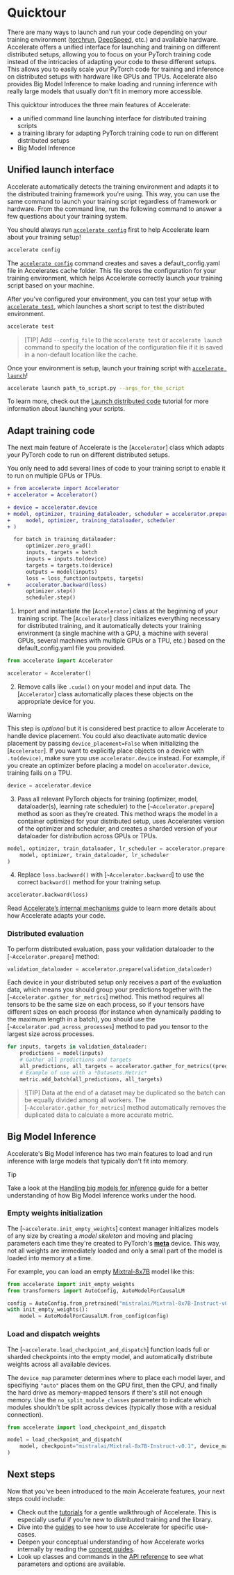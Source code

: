 <!--Copyright 2021 The HuggingFace Team. All rights reserved.

Licensed under the Apache License, Version 2.0 (the "License"); you may not use this file except in compliance with
the License. You may obtain a copy of the License at

http://www.apache.org/licenses/LICENSE-2.0

Unless required by applicable law or agreed to in writing, software distributed under the License is distributed on
an "AS IS" BASIS, WITHOUT WARRANTIES OR CONDITIONS OF ANY KIND, either express or implied. See the License for the
specific language governing permissions and limitations under the License.

⚠️ Note that this file is in Markdown but contain specific syntax for our doc-builder (similar to MDX) that may not be
rendered properly in your Markdown viewer.
-->

# Quicktour

There are many ways to launch and run your code depending on your training environment ([torchrun](https://pytorch.org/docs/stable/elastic/run.html), [DeepSpeed](https://www.deepspeed.ai/), etc.) and available hardware. Accelerate offers a unified interface for launching and training on different distributed setups, allowing you to focus on your PyTorch training code instead of the intricacies of adapting your code to these different setups. This allows you to easily scale your PyTorch code for training and inference on distributed setups with hardware like GPUs and TPUs. Accelerate also provides Big Model Inference to make loading and running inference with really large models that usually don't fit in memory more accessible.

This quicktour introduces the three main features of Accelerate:

* a unified command line launching interface for distributed training scripts
* a training library for adapting PyTorch training code to run on different distributed setups
* Big Model Inference

## Unified launch interface

Accelerate automatically detects the training environment and adapts it to the distributed training framework you're using. This way, you can use the same command to launch your training script regardless of framework or hardware. From the command line, run the following command to answer a few questions about your training system.

You should always run [`accelerate config`](../../docs/source/package_reference/cli#accelerate-config) first to help Accelerate learn about your training setup!

```bash
accelerate config
```

The [`accelerate config`](../../docs/source/package_reference/cli#accelerate-config) command creates and saves a default_config.yaml file in Accelerates cache folder. This file stores the configuration for your training environment, which helps Accelerate correctly launch your training script based on your machine.

After you've configured your environment, you can test your setup with [`accelerate test`](../../docs/source/package_reference/cli#accelerate-test), which launches a short script to test the distributed environment.

```bash
accelerate test
```

> [TIP]
> Add `--config_file` to the `accelerate test` or `accelerate launch` command to specify the location of the configuration file if it is saved in a non-default location like the cache.

Once your environment is setup, launch your training script with [`accelerate launch`](../../docs/source/package_reference/cli#accelerate-launch)!

```bash
accelerate launch path_to_script.py --args_for_the_script
```

To learn more, check out the [Launch distributed code](basic_tutorials/launch) tutorial for more information about launching your scripts.

## Adapt training code

The next main feature of Accelerate is the [`Accelerator`] class which adapts your PyTorch code to run on different distributed setups.

You only need to add several lines of code to your training script to enable it to run on multiple GPUs or TPUs.

```diff
+ from accelerate import Accelerator
+ accelerator = Accelerator()

+ device = accelerator.device
+ model, optimizer, training_dataloader, scheduler = accelerator.prepare(
+     model, optimizer, training_dataloader, scheduler
+ )

  for batch in training_dataloader:
      optimizer.zero_grad()
      inputs, targets = batch
      inputs = inputs.to(device)
      targets = targets.to(device)
      outputs = model(inputs)
      loss = loss_function(outputs, targets)
+     accelerator.backward(loss)
      optimizer.step()
      scheduler.step()
```

1. Import and instantiate the [`Accelerator`] class at the beginning of your training script. The [`Accelerator`] class initializes everything necessary for distributed training, and it automatically detects your training environment (a single machine with a GPU, a machine with several GPUs, several machines with multiple GPUs or a TPU, etc.) based on the default_config.yaml file you provided.

```python
from accelerate import Accelerator

accelerator = Accelerator()
```

2. Remove calls like `.cuda()` on your model and input data. The [`Accelerator`] class automatically places these objects on the appropriate device for you.

> [!WARNING]
> This step is *optional* but it is considered best practice to allow Accelerate to handle device placement. You could also deactivate automatic device placement by passing `device_placement=False` when initializing the [`Accelerator`]. If you want to explicitly place objects on a device with `.to(device)`, make sure you use `accelerator.device` instead. For example, if you create an optimizer before placing a model on `accelerator.device`, training fails on a TPU.

```py
device = accelerator.device
```

3. Pass all relevant PyTorch objects for training (optimizer, model, dataloader(s), learning rate scheduler) to the [`~Accelerator.prepare`] method as soon as they're created. This method wraps the model in a container optimized for your distributed setup, uses Accelerates version of the optimizer and scheduler, and creates a sharded version of your dataloader for distribution across GPUs or TPUs.

```python
model, optimizer, train_dataloader, lr_scheduler = accelerator.prepare(
    model, optimizer, train_dataloader, lr_scheduler
)
```

4. Replace `loss.backward()` with [`~Accelerator.backward`] to use the correct `backward()` method for your training setup.

```py
accelerator.backward(loss)
```

Read [Accelerate’s internal mechanisms](../../docs/source/concept_guides/internal_mechanism) guide to learn more details about how Accelerate adapts your code.

### Distributed evaluation

To perform distributed evaluation, pass your validation dataloader to the [`~Accelerator.prepare`] method:

```python
validation_dataloader = accelerator.prepare(validation_dataloader)
```

Each device in your distributed setup only receives a part of the evaluation data, which means you should group your predictions together with the [`~Accelerator.gather_for_metrics`] method. This method requires all tensors to be the same size on each process, so if your tensors have different sizes on each process (for instance when dynamically padding to the maximum length in a batch), you should use the [`~Accelerator.pad_across_processes`] method to pad you tensor to the largest size across processes.

```python
for inputs, targets in validation_dataloader:
    predictions = model(inputs)
    # Gather all predictions and targets
    all_predictions, all_targets = accelerator.gather_for_metrics((predictions, targets))
    # Example of use with a *Datasets.Metric*
    metric.add_batch(all_predictions, all_targets)
```

> ![TIP]
> Data at the end of a dataset may be duplicated so the batch can be equally divided among all workers. The [`~Accelerator.gather_for_metrics`] method automatically removes the duplicated data to calculate a more accurate metric.

## Big Model Inference

Accelerate's Big Model Inference has two main features to load and run inference with large models that typically don't fit into memory.

> [!TIP]
> Take a look at the [Handling big models for inference](../../docs/source/concept_guides/big_model_inference) guide for a better understanding of how Big Model Inference works under the hood.

### Empty weights initialization

The [`~accelerate.init_empty_weights`] context manager initializes models of any size by creating a *model skeleton* and moving and placing parameters each time they're created to PyTorch's [**meta**](https://pytorch.org/docs/main/meta.html) device. This way, not all weights are immediately loaded and only a small part of the model is loaded into memory at a time.

For example, you can load an empty [Mixtral-8x7B](https://huggingface.co/mistralai/Mixtral-8x7B-Instruct-v0.1) model like this:

```py
from accelerate import init_empty_weights
from transformers import AutoConfig, AutoModelForCausalLM

config = AutoConfig.from_pretrained("mistralai/Mixtral-8x7B-Instruct-v0.1")
with init_empty_weights():
    model = AutoModelForCausalLM.from_config(config)
```

### Load and dispatch weights

The [`~accelerate.load_checkpoint_and_dispatch`] function loads full or sharded checkpoints into the empty model, and automatically distribute weights across all available devices.

The `device_map` parameter determines where to place each model layer, and specifiying `"auto"` places them on the GPU first, then the CPU, and finally the hard drive as memory-mapped tensors if there's still not enough memory. Use the `no_split_module_classes` parameter to indicate which modules shouldn't be split across devices (typically those with a residual connection).

```py
from accelerate import load_checkpoint_and_dispatch

model = load_checkpoint_and_dispatch(
    model, checkpoint="mistralai/Mixtral-8x7B-Instruct-v0.1", device_map="auto", no_split_module_classes=['Block']
)
```

## Next steps

Now that you've been introduced to the main Accelerate features, your next steps could include:

* Check out the [tutorials](docs/source/basic_tutorials/overview) for a gentle walkthrough of Accelerate. This is especially useful if you're new to distributed training and the library.
* Dive into the [guides](docs/source/usage_guides/explore) to see how to use Accelerate for specific use-cases.
* Deepen your conceptual understanding of how Accelerate works internally by reading the [concept guides](docs/source/concept_guides/internal_mechanism).
* Look up classes and commands in the [API reference](docs/source/package_reference/accelerator) to see what parameters and options are available.
